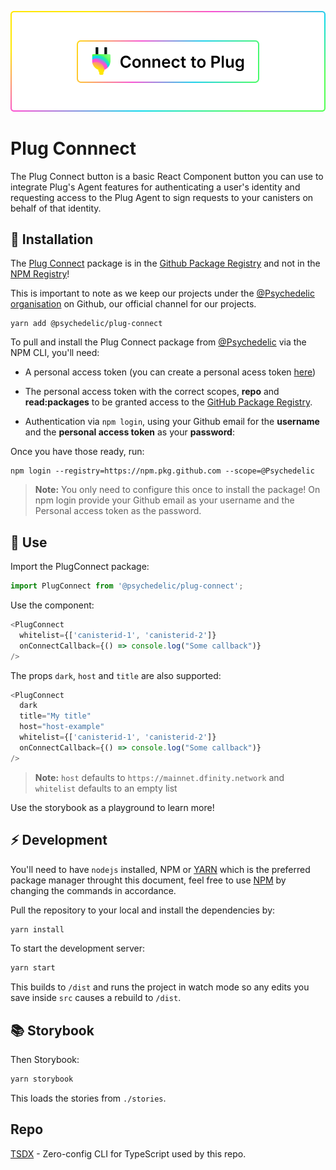![](.repo/images/button-banner.png)


# Plug Connnect

The Plug Connect button is a basic React Component button you can use to integrate Plug's Agent features for authenticating a user's identity and requesting access to the Plug Agent to sign requests to your canisters on behalf of that identity.

## 🤔 Installation

The [Plug Connect](https://github.com/Psychedelic/plug-connect/packages/919824) package is in the [Github Package Registry](https://docs.github.com/en/packages/working-with-a-github-packages-registry/working-with-the-npm-registry) and not in the [NPM Registry](https://www.npmjs.com/)!

This is important to note as we keep our projects under the [@Psychedelic organisation](https://github.com/psychedelic) on Github, our official channel for our projects.

```
yarn add @psychedelic/plug-connect
```

To pull and install the Plug Connect package from [@Psychedelic](https://github.com/psychedelic) via the NPM CLI, you'll need:

- A personal access token (you can create a personal acess token [here]((https://github.com/settings/tokens)))
- The personal access token with the correct scopes, **repo** and **read:packages** to be granted access to the [GitHub Package Registry](https://docs.github.com/en/packages/working-with-a-github-packages-registry/working-with-the-npm-registry#authenticating-to-github-packages).

- Authentication via `npm login`, using your Github email for the **username** and the **personal access token** as your **password**:

Once you have those ready, run:

```
npm login --registry=https://npm.pkg.github.com --scope=@Psychedelic
```

> **Note:** You only need to configure this once to install the package!
    On npm login provide your Github email as your username and the Personal access token as the password.

## 🎁 Use

Import the PlugConnect package:

```js
import PlugConnect from '@psychedelic/plug-connect';
```

Use the component:

```js
<PlugConnect
  whitelist={['canisterid-1', 'canisterid-2']}
  onConnectCallback={() => console.log("Some callback")}
/>
```

The props `dark`, `host` and `title` are also supported:

```js
<PlugConnect
  dark
  title="My title"
  host="host-example"
  whitelist={['canisterid-1', 'canisterid-2']}
  onConnectCallback={() => console.log("Some callback")}
/>
```

> **Note:** `host` defaults to `https://mainnet.dfinity.network` and `whitelist` defaults to an empty list

Use the storybook as a playground to learn more!

## ⚡ Development

You'll need to have `nodejs` installed, NPM or [YARN](https://yarnpkg.com/) which is the preferred package manager throught this document, feel free to use [NPM](https://www.npmjs.com/) by changing the commands in accordance.

Pull the repository to your local and install the dependencies by:

```zsh
yarn install
```

To start the development server:

```sh
yarn start
```

This builds to `/dist` and runs the project in watch mode so any edits you save inside `src` causes a rebuild to `/dist`.

## 📚 Storybook

Then Storybook:

```bash
yarn storybook
```

This loads the stories from `./stories`.

## Repo

[TSDX](https://tsdx.io/) - Zero-config CLI for TypeScript used by this repo. 
